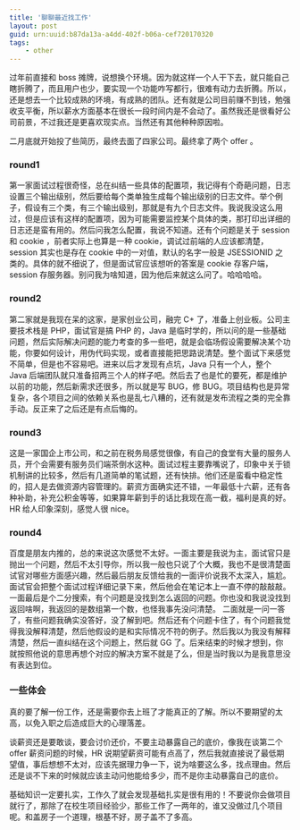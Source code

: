 ```yaml
---
title: '聊聊最近找工作'
layout: post
guid: urn:uuid:b87da13a-a4dd-402f-b06a-cef720170320
tags:
    - other
---
```


过年前直接和 boss 摊牌，说想换个环境。因为就这样一个人干下去，就只能自己瞎折腾了，而且用户也少，要实现一个功能咋写都行，很难有动力去折腾。所以，还是想去一个比较成熟的环境，有成熟的团队。还有就是公司目前赚不到钱，勉强收支平衡，所以薪水方面基本在很长一段时间内是不会动了。虽然我还是很看好公司前景，不过我还是更喜欢现实点。当然还有其他种种原因啦。

二月底就开始投了些简历，最终去面了四家公司。最终拿了两个 offer 。

### round1
第一家面试过程很奇怪，总在纠结一些具体的配置项，我记得有个奇葩问题，日志设置三个输出级别，然后要给每个类单独生成每个输出级别的日志文件。举个例子，假设有三个类，有三个输出级别，那就是有九个日志文件。我说我没这么用过，但是应该有这样的配置项，因为可能需要监控某个具体的类，那打印出详细的日志还是蛮有用的。然后问我怎么配置，我说不知道。还有个问题是关于 session 和 cookie ，前者实际上也算是一种 cookie，调试过前端的人应该都清楚，session 其实也是存在 cookie 中的一对值，默认的名字一般是 JSESSIONID 之类的。具体的就不细说了，但是面试官应该想听的答案是 cookie 存客户端，session 存服务器。别问我为啥知道，因为他后来就这么问了。哈哈哈哈。

### round2
第二家就是我现在呆的这家，是家创业公司，融完 C+ 了，准备上创业板。公司主要技术栈是 PHP，面试官是搞 PHP 的，Java 是临时学的，所以问的是一些基础问题，然后实际解决问题的能力考查的多一些吧，就是会临场假设需要解决某个功能，你要如何设计，用伪代码实现，或者直接能把思路说清楚。整个面试下来感觉不简单，但是也不容易吧。进来以后才发现有点坑，Java 只有一个人，整个 Java 后端团队就只准备招两三个人的样子吧。然后去了也是忙的要死，都是维护以前的功能，然后新需求还很多，所以就是写 BUG，修 BUG。项目结构也是异常复杂，各个项目之间的依赖关系也是乱七八糟的，还有就是发布流程之类的完全靠手动。反正来了之后还是有点后悔的。

### round3
这是一家国企上市公司，和之前在税务局感觉很像，有自己的食堂有大量的服务人员，开个会需要有服务员们端茶倒水这种。面试过程主要靠嘴说了，印象中关于锁机制讲的比较多，然后有几道简单的笔试题，还有快排。他们还是蛮看中稳定性的，招人是去做资源内容管理的。薪资方面确实还不错，一年最低十六薪，还有各种补助，补充公积金等等，如果算年薪到手的话比我现在高一截，福利是真的好。HR 给人印象深刻，感觉人很 nice。

### round4
百度是朋友内推的，总的来说这次感觉不太好。一面主要是我说为主，面试官只是抛出一个问题，然后不太引导你，所以我一般也只说了个大概，我也不是很清楚面试官对哪些方面感兴趣，然后最后朋友反馈给我的一面评价说我不太深入，尴尬。面试官会把整个面试过程详细记录下来，然后他会在笔记本上一直不停的敲敲敲。一面最后是个二分搜索，有个问题是没找到怎么返回的问题。你也没和我说没找到返回啥啊，我返回的是数组第一个数，也怪我事先没问清楚。 二面就是一问一答了，有些问题我确实没答好，没了解到吧。然后还有个问题卡住了，有个问题我觉得我没解释清楚，然后他假设的是和实际情况不符的例子。然后我以为我没有解释清楚，然后一直纠结在这个问题上，然后就 GG 了。后来结束的时候才想到，你就按照他说的意思再想个对应的解决方案不就是了么，但是当时我以为是我意思没有表达到位。

### 一些体会
真的要了解一份工作，还是需要你去上班了才能真正的了解。所以不要期望的太高，以免入职之后造成巨大的心理落差。

谈薪资还是要敢谈，要会讨价还价，不要主动暴露自己的底价，像我在谈第二个 offer 薪资问题的时候，HR 说期望薪资可能有点高了，然后我就直接说了最低期望值，事后想想不太对，应该先据理力争一下，说为啥要这么多，找点理由。然后还是谈不下来的时候就应该主动问他能给多少，而不是你主动暴露自己的底价。

基础知识一定要扎实，工作久了就会发现基础扎实是很有用的！不要说你会做项目就行了，那除了在校生项目经验少，那些工作了一两年的，谁又没做过几个项目呢。和盖房子一个道理，根基不好，房子盖不了多高。
